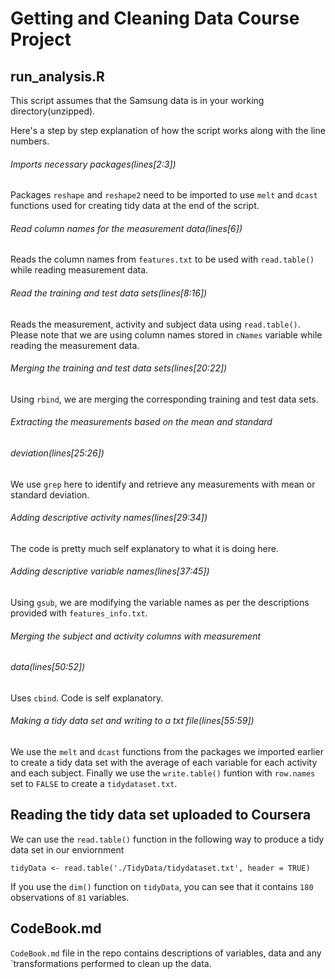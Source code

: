 # Getting and Cleaning Data Course Project

## run_analysis.R

This script assumes that the Samsung data is in your working
directory(unzipped).

Here's a step by step explanation of how the script works along with the line
numbers.

###### Imports necessary packages(lines[2:3])

Packages `reshape` and `reshape2` need to be imported to use `melt` and `dcast`
functions used for creating tidy data at the end of the script.

###### Read column names for the measurement data(lines[6])

Reads the column names from `features.txt` to be used with `read.table()` while
reading measurement data.

###### Read the training and test data sets(lines[8:16])

Reads the measurement, activity and subject data using `read.table()`. Please
note that we are using column names stored in `cNames` variable while reading
the measurement data.

###### Merging the training and test data sets(lines[20:22])

Using `rbind`, we are merging the corresponding training and test data sets.

###### Extracting the measurements based on the mean and standard
###### deviation(lines[25:26])

We use `grep` here to identify and retrieve any measurements with mean or
standard deviation.

###### Adding descriptive activity names(lines[29:34])

The code is pretty much self explanatory to what it is doing here.

###### Adding descriptive variable names(lines[37:45])

Using `gsub`, we are modifying the variable names as per the descriptions
provided with `features_info.txt`.

###### Merging the subject and activity columns with measurement
###### data(lines[50:52])

Uses `cbind`. Code is self explanatory.

###### Making a tidy data set and writing to a txt file(lines[55:59])

We use the `melt` and `dcast` functions from the packages we imported earlier to
create a tidy data set with the average of each variable for each activity and
each subject. Finally we use the `write.table()` funtion with `row.names` set to
`FALSE` to create a `tidydataset.txt`.

## Reading the tidy data set uploaded to Coursera

We can use the `read.table()` function in the following way to produce a tidy
data set in our enviornment

`tidyData <- read.table('./TidyData/tidydataset.txt', header = TRUE)`

If you use the `dim()` function on `tidyData`, you can see that it contains
`180` observations of `81` variables.


## CodeBook.md

`CodeBook.md` file in the repo contains descriptions of variables, data and any
`transformations performed to clean up the data.
